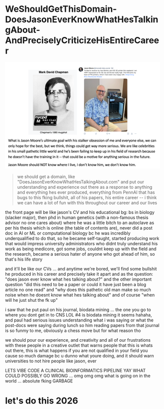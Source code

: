 # WeShouldGetThisDomain-DoesJasonEverKnowWhatHesTalkingAbout-AndPreciselyCriticizeHisEntireCareer

![img](calling-it-as-i-see-it.png)

> we should get a domain, like "DoesJasonEverKnowWhatHesTalkingAbout.com" and put our understanding and experience out there as a response to anything and everything hes ever produced, everything from PennAI that has bugs to this fking bullshit, all of his papers, his entire career -- i think we can have a lot of fun with this throughout our career and our lives

the front page will be like jason's CV and his educational bg: bs in biology (slacker major), then phd in human genetics (with a non-famous thesis advisor no one cares about) where he was a little bitch to an autoclave as per his thesis which is online (the table of contents are), never did a post doc in AI or ML or computational biology bc he was incredibly underqualified to do that, so he became self-taught, started producing work that would impress university administrators who didnt truly understand his work as being medicore, got some jobs, couldnt keep up with the field and the research, became a serious hater of anyone who got ahead of him, so that's his life story

and it'll be like our CVs ... and anytime we're bored, we'll find some bullshit he produced in his career and precisely take it apart and as the question: "does jason ever know what hes talking about?" and the other important question "did this need to be a paper or could it have just been a blog article no one read" and "why does this pathetic old man make so much noise when he doesnt know what hes talking about" and of course "when will he just shut the fk up"

i saw that he put paul on his journal, biodata mining ... the one you go to where you dont get in to CNS LOL #4 is biodata mining it seems hahaha, and paul had serious issues understanding what i was saying or what the post-docs were saying during lunch so him reading papers from that journal is so funmy to me, obviously a chess move but for what reason tho

we should pour our experience, and creativity and all of our frustrations with these people in a creative outlet that warns people that this is whats out there, this is what happens if you are not qualified in your field you cause so much damage bc u dunno what youre doing, and it should warn universities to not hire people like jason, ever

LETS VIBE CODE A CLINICAL BIOINFORMATICS PIPELINE YAY WHAT COULD POSSIBLY GO WRONG ... omg omg omg what is going on in the world ... absolute fking GARBAGE

# let's do this 2026
